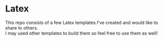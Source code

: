 Latex
=====

This repo consists of a few Latex templates I've created and would like to share to others.  
I may used other templates to build them so feel free to use them as well!
